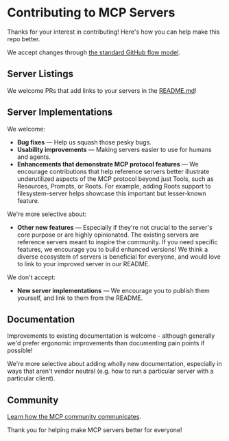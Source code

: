 # Contributing to MCP Servers

<!-- markdownlint-disable MD013 -->

Thanks for your interest in contributing! Here's how you can help make this repo better.

We accept changes through [the standard GitHub flow model](https://docs.github.com/en/get-started/using-github/github-flow).

## Server Listings

We welcome PRs that add links to your servers in the [README.md](./README.md)!

## Server Implementations

We welcome:

- **Bug fixes** — Help us squash those pesky bugs.
- **Usability improvements** — Making servers easier to use for humans and agents.
- **Enhancements that demonstrate MCP protocol features** — We encourage contributions that help reference servers better illustrate underutilized aspects of the MCP protocol beyond just Tools, such as Resources, Prompts, or Roots. For example, adding Roots support to filesystem-server helps showcase this important but lesser-known feature.

We're more selective about:

- **Other new features** — Especially if they're not crucial to the server's core purpose or are highly opinionated. The existing servers are reference servers meant to inspire the community. If you need specific features, we encourage you to build enhanced versions! We think a diverse ecosystem of servers is beneficial for everyone, and would love to link to your improved server in our README.

We don't accept:

- **New server implementations** — We encourage you to publish them yourself, and link to them from the README.

## Documentation

Improvements to existing documentation is welcome - although generally we'd prefer ergonomic improvements than documenting pain points if possible!

We're more selective about adding wholly new documentation, especially in ways that aren't vendor neutral (e.g. how to run a particular server with a particular client).

## Community

[Learn how the MCP community communicates](https://modelcontextprotocol.io/community/communication).

Thank you for helping make MCP servers better for everyone!

